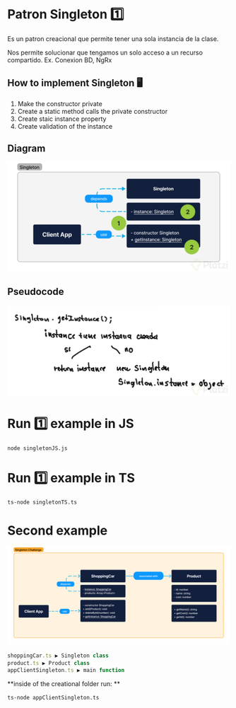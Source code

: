 

# Patron Singleton 1️⃣

Es un patron creacional que permite tener una sola instancia de la clase.

Nos permite solucionar que tengamos un solo acceso a un recurso compartido. Ex. Conexion BD, NgRx

## How to implement Singleton 🖥️
 1. Make the constructor private
 2. Create a static method calls the private constructor
 3. Create staic instance property
 4. Create validation of the instance
 

## Diagram 

![](/creational/images/diagram.png)

## Pseudocode

![](/creational/images/pscode.png)

# Run 1️⃣ example in JS
```bash
node singletonJS.js
```

# Run 1️⃣ example in TS
```bash
ts-node singletonTS.ts
```


# Second example
![](/creational/images/reto.png)

```js
shoppingCar.ts ▶️ Singleton class
product.ts ▶️ Product class 
appClientSingleton.ts ▶️ main function  
```

**inside of the creational folder run: **
```bash 
ts-node appClientSingleton.ts
```